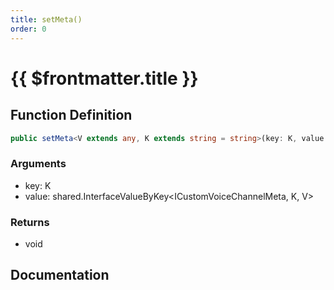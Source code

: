 ```yaml
---
title: setMeta()
order: 0
---
```


# {{ $frontmatter.title }}

<!--@include: ./setMeta_partial_header.md-->

## Function Definition

```ts
public setMeta<V extends any, K extends string = string>(key: K, value: shared.InterfaceValueByKey<ICustomVoiceChannelMeta, K, V>): void;
```

### Arguments

* key: K
* value: shared.InterfaceValueByKey\<ICustomVoiceChannelMeta, K, V\>

### Returns

* void

## Documentation

<!--@include: ./setMeta_partial_footer.md-->
